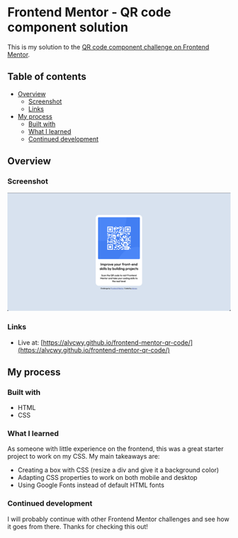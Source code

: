 # Frontend Mentor - QR code component solution

This is my solution to the [QR code component challenge on Frontend Mentor](https://www.frontendmentor.io/challenges/qr-code-component-iux_sIO_H).

## Table of contents

- [Overview](#overview)
  - [Screenshot](#screenshot)
  - [Links](#links)
- [My process](#my-process)
  - [Built with](#built-with)
  - [What I learned](#what-i-learned)
  - [Continued development](#continued-development)

## Overview

### Screenshot

![](./images/my_solution.png)

### Links

- Live at: [https://alvcwy.github.io/frontend-mentor-qr-code/](https://alvcwy.github.io/frontend-mentor-qr-code/)

## My process

### Built with

- HTML
- CSS

### What I learned

As someone with little experience on the frontend, this was a great starter project to work on my CSS. My main takeaways are:
- Creating a box with CSS (resize a div and give it a background color)
- Adapting CSS properties to work on both mobile and desktop
- Using Google Fonts instead of default HTML fonts

### Continued development

I will probably continue with other Frontend Mentor challenges and see how it goes from there. Thanks for checking this out!
